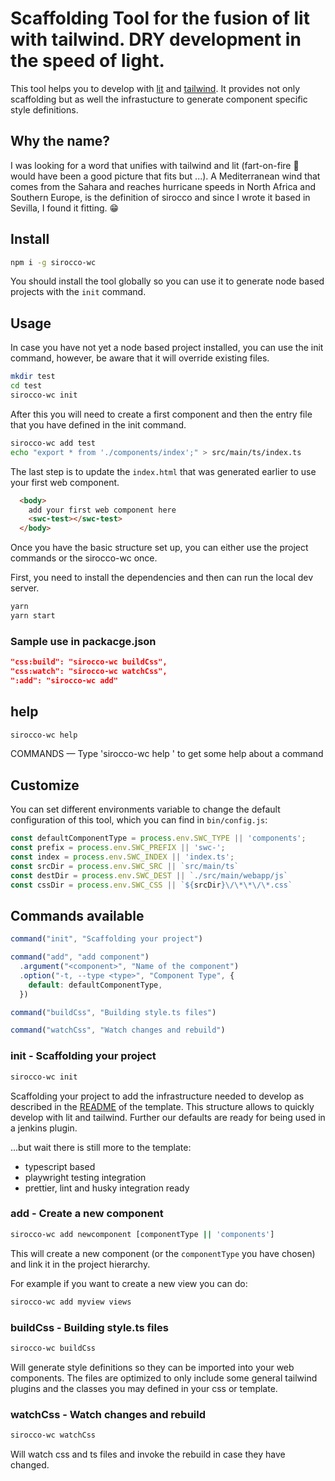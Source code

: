 # Scaffolding Tool for the fusion of lit with tailwind. DRY development in the speed of light.

This tool helps you to develop with [lit](https://lit.dev/docs/) and [tailwind](https://tailwindcss.com/docs). It provides not only scaffolding but as well the infrastucture to generate component specific style definitions.

## Why the name?

I was looking for a word that unifies with tailwind and lit (fart-on-fire 🤭 would have been a good picture that fits but ...). A Mediterranean wind that comes from the Sahara and reaches hurricane speeds in North Africa and Southern Europe, is the definition of sirocco and since I wrote it based in Sevilla, I found it fitting. 😁 

## Install

```bash
npm i -g sirocco-wc
```

You should install the tool globally so you can use it to generate node based projects with the `init` command.

## Usage

In case you have not yet a node based project installed, you can use the init command, however, be aware that it will override existing files.

```bash
mkdir test
cd test
sirocco-wc init
```

After this you will need to create a first component and then the entry file that you have defined in the init command.

```bash
sirocco-wc add test
echo "export * from './components/index';" > src/main/ts/index.ts
```

The last step is to update the `index.html` that was generated earlier to use your first web component. 

```html 
  <body>
    add your first web component here
    <swc-test></swc-test>
  </body>
  ```

Once you have the basic structure set up, you can either use the project commands or the sirocco-wc once.

First, you need to install the dependencies and then can run the local dev server.

```bash
yarn
yarn start
```

### Sample use in packacge.json

```package.json
"css:build": "sirocco-wc buildCss",
"css:watch": "sirocco-wc watchCss",
":add": "sirocco-wc add"
```

## help 

```bash
sirocco-wc help
```

COMMANDS — Type 'sirocco-wc help <command>' to get some help about a command

## Customize

You can set different environments variable to change the default configuration of this tool, which you can find in `bin/config.js`:

```js
const defaultComponentType = process.env.SWC_TYPE || 'components';
const prefix = process.env.SWC_PREFIX || 'swc-';
const index = process.env.SWC_INDEX || 'index.ts';
const srcDir = process.env.SWC_SRC || `src/main/ts`
const destDir = process.env.SWC_DEST || `./src/main/webapp/js`
const cssDir = process.env.SWC_CSS || `${srcDir}\/\*\*\/\*.css`
```

## Commands available

```js
command("init", "Scaffolding your project")

command("add", "add component")
  .argument("<component>", "Name of the component")
  .option("-t, --type <type>", "Component Type", {
    default: defaultComponentType,
  })

command("buildCss", "Building style.ts files")

command("watchCss", "Watch changes and rebuild")
```

### init - Scaffolding your project

```bash
sirocco-wc init
```

Scaffolding your project to add the infrastructure needed to develop as described in the [README](./bin/template/README.md) of the template. 
This structure allows to quickly develop with lit and tailwind. Further our defaults are ready for being used in a jenkins plugin.

...but wait there is still more to the template:

- typescript based
- playwright testing integration
- prettier, lint and husky integration ready


### add - Create a new component

```bash
sirocco-wc add newcomponent [componentType || 'components']
```

This will create a new component (or the `componentType` you have chosen) and link it in the project hierarchy.

For example if you want to create a new view you can do:

```bash
sirocco-wc add myview views
```

### buildCss - Building style.ts files

```bash
sirocco-wc buildCss
```

Will generate style definitions so they can be imported into your web components. The files are optimized to only include some general tailwind plugins and the classes you may defined in your css or template.

### watchCss - Watch changes and rebuild

```bash
sirocco-wc watchCss
```

Will watch css and ts files and invoke the rebuild in case they have changed.
